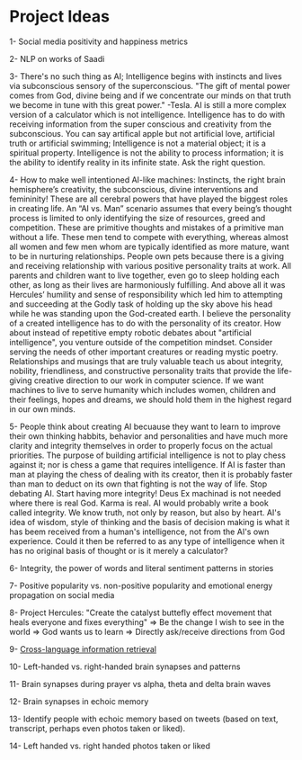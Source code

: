 # Project Ideas

1- Social media positivity and happiness metrics

2- NLP on works of Saadi

3- There's no such thing as AI; Intelligence begins with instincts and lives via subconscious sensory of the superconscious. "The gift of mental power comes from God, divine being and if we concentrate our minds on that truth we become in tune with this great power." -Tesla. AI is still a more complex version of a calculator which is not intelligence. Intelligence has to do with receiving information from the super conscious and creativity from the subconscious. You can say artifical apple but not artificial love, artificial truth or artificial swimming; Intelligence is not a material object; it is a spiritual property. Intelligence is not the ability to process information; it is the ability to identify reality in its infinite state. Ask the right question.

4- How to make well intentioned AI-like machines: Instincts, the right brain hemisphere’s creativity, the subconscious, divine interventions and femininity! These are all cerebral powers that have played the biggest roles in creating life. An “AI vs. Man” scenario assumes that every being’s thought process is limited to only identifying the size of resources, greed and competition. These are primitive thoughts and mistakes of a primitive man without a life. These men tend to compete with everything, whereas almost all women and few men whom are typically identified as more mature, want to be in nurturing relationships. People own pets because there is a giving and receiving relationship with various positive personality traits at work. All parents and children want to live together, even go to sleep holding each other, as long as their lives are harmoniously fulfilling. And above all it was Hercules’ humility and sense of responsibility which led him to attempting and succeeding at the Godly task of holding up the sky above his head while he was standing upon the God-created earth. I believe the personality of a created intelligence has to do with the personality of its creator. How about instead of repetitive empty robotic debates about "artificial intelligence", you venture outside of the competition mindset. Consider serving the needs of other important creatures or reading mystic poetry. Relationships and musings that are truly valuable teach us about integrity, nobility, friendliness, and constructive personality traits that provide the life-giving creative direction to our work in computer science. If we want machines to live to serve humanity which includes women, children and their feelings, hopes and dreams, we should hold them in the highest regard in our own minds.

5- People think about creating AI becuause they want to learn to improve their own thinking habbits, behavior and personalities and have much more clarity and integrity themselves in order to properly focus on the actual priorities. The purpose of building artificial intelligence is not to play chess against it; nor is chess a game that requires intelligence. If AI is faster than man at playing the chess of dealing with its creator, then it is probably faster than man to deduct on its own that fighting is not the way of life. Stop debating AI. Start having more integrity! Deus Ex machinad is not needed where there is real God. Karma is real. AI would probably write a book called integrity. We know truth, not only by reason, but also by heart. AI's idea of wisdom, style of thinking and the basis of decision making is what it has beem received from a human's intelligence, not from the AI's own experience. Could it then be referred to as any type of intelligence when it has no original basis of thought or is it merely a calculator?

6- Integrity, the power of words and literal sentiment patterns in stories

7- Positive popularity vs. non-positive popularity and emotional energy propagation on social media

8- Project Hercules: "Create the catalyst buttefly effect movement that heals everyone and fixes everything" => Be the change I wish to see in the world => God wants us to learn => Directly ask/receive directions from God

9- <a href="https://en.wikipedia.org/wiki/Cross-language_information_retrieval">Cross-language information retrieval</a>

10- Left-handed vs. right-handed brain synapses and patterns

11- Brain synapses during prayer vs alpha, theta and delta brain waves

12- Brain synapses in echoic memory

13- Identify people with echoic memory based on tweets (based on text, transcript, perhaps even photos taken or liked).

14- Left handed vs. right handed photos taken or liked
